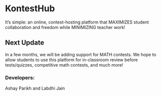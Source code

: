 # KontestHub
It’s simple: an online, contest-hosting platform that MAXIMIZES student collaboration and freedom while MINIMIZING teacher work!

## Next Update
In a few months, we will be adding support for MATH contests. We hope to allow students to use this platform for in-classroom review before tests/quizzes, competitive math contests, and much more!


### Developers:
Ashay Parikh and Labdhi Jain
